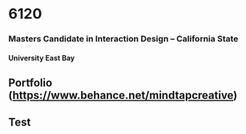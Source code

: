 # 6120
### Masters Candidate in Interaction Design – California State
#### University East Bay

## Portfolio (https://www.behance.net/mindtapcreative)
## Test
